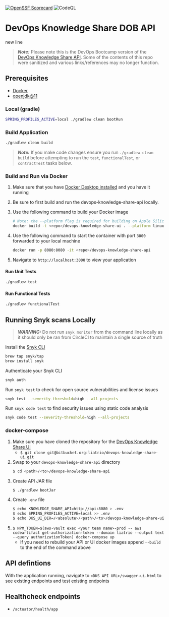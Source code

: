 [![OpenSSF Scorecard](https://api.securityscorecards.dev/projects/github.com/liatrio-delivery-povs/devops-knowledge-share-api/badge)](https://api.securityscorecards.dev/projects/github.com/liatrio-delivery-povs/devops-knowledge-share-api)
![CodeQL](https://github.com/liatrio-delivery-povs/devops-knowledge-share-api/workflows/CodeQL/badge.svg?branch=main)

# DevOps Knowledge Share DOB API

new line

> **_Note:_** Please note this is the DevOps Bootcamp version of the [DevOps Knowledge Share API](https://github.com/liatrio-delivery-povs/devops-knowledge-share-api). Some of the contents of this repo were sanitized and various links/references may no longer function.

## Prerequisites

- [Docker](https://www.docker.com/get-started)
- [openjdk@11](https://openjdk.java.net/projects/jdk/11/)

### Local (gradle)
```bash
SPRING_PROFILES_ACTIVE=local ./gradlew clean bootRun
```

### Build Application
```bash
./gradlew clean build
```

> **_Note:_** If you make code changes ensure you run `./gradlew clean build` before attempting to run the `test`, `functionalTest`, or `contractTest` tasks below.

### Build and Run via Docker

1. Make sure that you have [Docker Desktop installed](https://docs.docker.com/desktop/mac/install/) and you have it running

2. Be sure to first build and run the devops-knowledge-share-api locally.

2. Use the following command to build your Docker image

   ```bash
   # Note: the --platform flag is required for building on Apple Silicon
   docker build -t <repo>/devops-knowledge-share-ui . --platform linux/amd64
   ```

3. Use the following command to start the container with port `3000` forwarded to your local machine

   ```bash
   docker run -p 8080:8080 -it <repo>/devops-knowledge-share-api
   ```

4. Navigate to `http://localhost:3000` to view your application

#### Run Unit Tests
```bash
./gradlew test
```

#### Run Functional Tests
```bash
./gradlew functionalTest
```

## Running Snyk scans Locally

> **_WARNING:_** Do not run `snyk monitor` from the command line locally as it should only be ran from CircleCI to maintain a single source of truth

Install the [Snyk CLI](https://docs.snyk.io/snyk-cli/install-the-snyk-cli)

```bash
brew tap snyk/tap
brew install snyk
```

Authenticate your Snyk CLI

```bash
snyk auth
```

Run `snyk test` to check for open source vulnerabilities and license issues

```bash
snyk test --severity-threshold=high --all-projects
```

Run `snyk code test` to find security issues using static code analysis

```bash
snyk code test --severity-threshold=high --all-projects
```

### docker-compose

1. Make sure you have cloned the repository for the [DevOps Knowledge Share UI](https://bitbucket.org/liatrio/devops-knowledge-share-ui/src/main/)
    - `$ git clone git@bitbucket.org:liatrio/devops-knowledge-share-ui.git`
1. Swap to your `devops-knowledge-share-api` directory
    ```bash
    $ cd <path>/<to>/devops-knowledge-share-api
    ```
1. Create API JAR file
    ```bash
    $ ./gradlew bootJar
    ```
1. Create `.env` file
    ```bash
    $ echo KNOWLEDGE_SHARE_API=http://api:8080 > .env
    $ echo SPRING_PROFILES_ACTIVE=local >> .env
    $ echo DKS_UI_DIR=/<absolute>/<path>/<to>/devops-knowledge-share-ui >> .env
    ```
1. `$ NPM_TOKEN=$(aws-vault exec <your team name>-prod -- aws codeartifact get-authorization-token --domain liatrio --output text --query authorizationToken) docker-compose up`
    - If you need to rebuild your API or UI docker images append `--build` to the end of the command above


## API defintions

With the application running, navigate to `<DKS API URL>/swagger-ui.html` to see existing
endpoints and test existing endpoints

## Healthcheck endpoints

* `/actuator/health/app`
